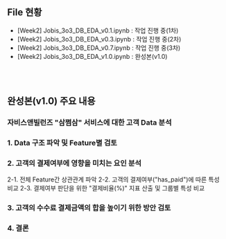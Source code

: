 ## File 현황

- [Week2] Jobis_3o3_DB_EDA_v0.1.ipynb : 작업 진행 중(1차)
- [Week2] Jobis_3o3_DB_EDA_v0.3.ipynb : 작업 진행 중(2차)
- [Week2] Jobis_3o3_DB_EDA_v0.7.ipynb : 작업 진행 중(3차)
- [Week2] Jobis_3o3_DB_EDA_v1.0.ipynb : 완성본(v1.0)

<br/><br/>

## 완성본(v1.0) 주요 내용

### 자비스앤빌런즈 "삼쩜삼" 서비스에 대한 고객 Data 분석

### 1. Data 구조 파악 및 Feature별 검토

### 2. 고객의 결제여부에 영향을 미치는 요인 분석

2-1. 전체 Feature간 상관관계 파악
2-2. 고객의 결제여부("has_paid")에 따른 특성 비교
2-3. 결제여부 판단을 위한 "결제비율(%)" 지표 산출 및 그룹별 특성 비교

### 3. 고객의 수수료 결제금액의 합을 높이기 위한 방안 검토

### 4. 결론
